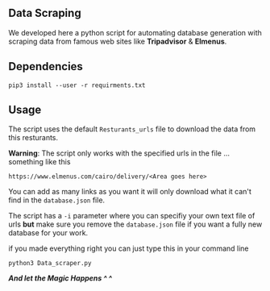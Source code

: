 ## Data Scraping 

We developed here a python script for automating database generation with scraping data from famous web sites like **Tripadvisor** & **Elmenus**.

## Dependencies

``` pip3 install --user -r requirments.txt ```

## Usage

The script uses the default ```Resturants_urls``` file to download the data from this resturants.

**Warning**: The script only works with the specified urls in the file ... something like this

```https://www.elmenus.com/cairo/delivery/<Area goes here>```

You can add as many links as you want it will only download what it can't find in the ```database.json``` file.

The script has a ```-i``` parameter where you can specifiy your own text file of urls **but** make sure you remove the ```database.json``` file if you want a fully new database for your work.

if you made everything right you can just type this in your command line

```python3 Data_scraper.py```

***And let the Magic Happens ^ ^***
